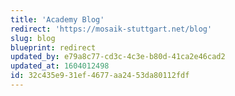 ```yaml
---
title: 'Academy Blog'
redirect: 'https://mosaik-stuttgart.net/blog'
slug: blog
blueprint: redirect
updated_by: e79a8c77-cd3c-4c3e-b80d-41ca2e46cad2
updated_at: 1604012498
id: 32c435e9-31ef-4677-aa24-53da80112fdf
---
```

